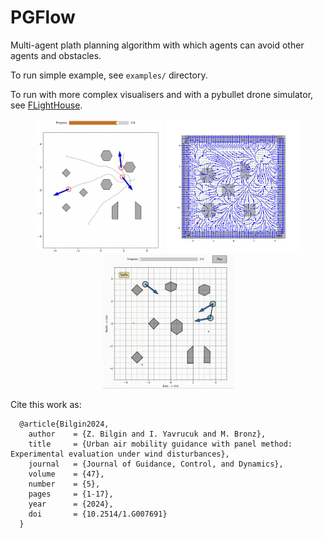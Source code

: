 # PGFlow

Multi-agent plath planning algorithm with which agents can avoid other agents and obstacles. 

To run simple example, see `examples/` directory.

To run with more complex visualisers and with a pybullet drone simulator, see [FLightHouse](https://github.com/enac-drones/flighthouse).


<p align="center">
  <img src="./assets/vis2d.png" alt="Image 1" width="200"/>
  <img src="./assets/guidance_vector_field.png" alt="Image 2" width="214"/>
  <img src="./assets/pgflow.gif" alt="Image 3" width="209"/>
</p>


Cite this work as:

```
  @article{Bilgin2024,
    author    = {Z. Bilgin and I. Yavrucuk and M. Bronz},
    title     = {Urban air mobility guidance with panel method: Experimental evaluation under wind disturbances},
    journal   = {Journal of Guidance, Control, and Dynamics},
    volume    = {47},
    number    = {5},
    pages     = {1-17},
    year      = {2024},
    doi       = {10.2514/1.G007691}
  }
```

